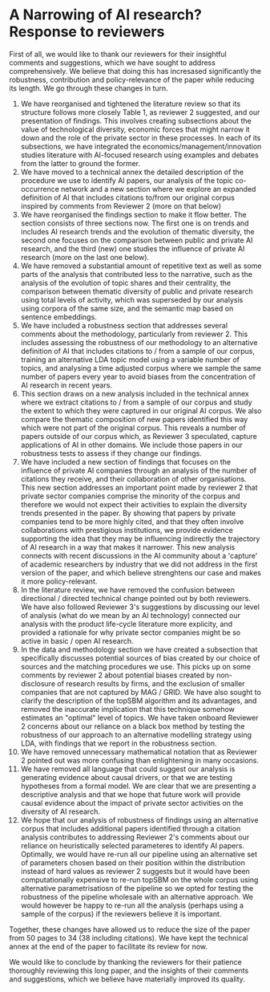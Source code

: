 # A Narrowing of AI research? Response to reviewers

First of all, we would like to thank our reviewers for their insightful comments and suggestions, which we have sought to address comprehensively. We believe that doing this has incresased significantly the robustness, contribution and policy-relevance of the paper while reducing its length. We go through these changes in turn.

1. We have reorganised and tightened the literature review so that its structure follows more closely Table 1, as reviewer 2 suggested, and our presentation of findings. This involves creating subsections about the value of technological diversity, economic forces that might narrow it down and the role of the private sector in these processes. In each of its subsections, we have integrated the economics/management/innovation studies literature with AI-focused research using examples and debates from the latter to ground the former.
2. We have moved to a technical annex the detailed description of the procedure we use to identify AI papers, our analysis of the topic co-occurrence network and a new section where we explore an expanded definition of AI that includes citations to/from our original corpus inspired by comments from Reviewer 2 (more on that below)
3. We have reorganised the findings section to make it flow better. The section consists of three sections now. The first one is on trends and includes AI research trends and the evolution of thematic diversity, the second one focuses on the comparison between public and private AI research, and the third (new) one studies the influence of private AI research (more on the last one below).
4. We have removed a substantial amount of repetitive text as well as some parts of the analysis that contributed less to the narrative, such as the analysis of the evolution of topic shares and their centrality, the comparison between thematic diversity of public and private research using total levels of activity, which was superseded by our analysis using corpora of the same size, and the semantic map based on sentence embeddings. 
5. We have included a robustness section that addresses several comments about the methodology, particularly from reviewer 2. This includes assessing the robustness of our methodology to an alternative definition of AI that includes citations to / from a sample of our corpus, training an alternative LDA topic model using a variable number of topics, and analysing a time adjusted corpus where we sample the same number of papers every year to avoid biases from the concentration of AI research in recent years. 
6. This section draws on a new analysis included in the technical annex where we extract citations to / from a sample of our corpus and study the extent to which they were captured in our original AI corpus. We also compare the thematic composition of new papers identified this way which were not part of the original corpus. This reveals a number of papers outside of our corpus which, as Reviewer 3 speculated, capture applications of AI in other domains. We include those papers in our robustness tests to assess if they change our findings.
7. We have included a new section of findings that focuses on the influence of private AI companies through an analysis of the number of citations they receive, and their collaboration of other organisations. This new section addresses an important point made by reviewer 2 that private sector companies comprise the minority of the corpus and therefore we would not expect their activities to explain the diversity trends presented in the paper. By showing that papers by private companies tend to be more highly cited, and that they often involve collaborations with prestigious institutions, we provide evidence supporting the idea that they may be influencing indirectly the trajectory of AI research in a way that makes it narrower. This new analysis connects with recent discussions in the AI community about a 'capture' of academic researchers by industry that we did not address in the first version of the paper, and which believe strenghtens our case and makes it more policy-relevant.
9. In the literature review, we have removed the confusion between directional / directed technical change pointed out by both reviewers. We have also followed Reviewer 3's suggestions by discussing our level of analysis (what do we mean by an AI technology) connected our analysis with the product life-cycle literature more explicity, and provided a rationale for why private sector companies might be so active in basic / open AI research.
10. In the data and methodology section we have created a subsection that specifically discusses potential sources of bias created by our choice of sources and the matching procedures we use. This picks up on some comments by reviewer 2 about potential biases created by non-disclosure of research results by firms, and the exclusion of smaller companies that are not captured by MAG / GRID. We have also sought to clarify the description of the topSBM algorithm and its advantages, and removed the inaccurate implication that this technique somehow estimates an "optimal" level of topics. We have taken onboard Reviewer 2 concerns about our reliance on a black box method by testing the robustness of our approach to an alternative modelling strategy using LDA, with findings that we report in the robustness section.
11. We have removed unnecessary mathematical notation that as Reviewer 2 pointed out was more confusing than enlightening in many occasions.
12. We have removed all language that could suggest our analysis is generating evidence about causal drivers, or that we are testing hypotheses from a formal model. We are clear that we are presenting a descriptive analysis and that we hope that future work will provide causal evidence about the impact of private sector activities on the diversity of AI research.
13.  We hope that our analysis of robustness of findings using an alternative corpus that includes additional papers identified through a citation analysis contributes to addressing Reviewer 2's comments about our reliance on heuristically selected parameteres to identify AI papers. Optimally, we would have re-run all our pipeline using an alternative set of parameters chosen based on their position within the distribution instead of hard values as reviewer 2 suggests but it would have been computationally expensive to re-run topSBM on the whole corpus using alternative parametrisatiosn of the pipeline so we opted for testing the robustness of the pipeline wholesale with an alternative approach. We would however be happy to re-run all the analysis (perhaps using a sample of the corpus) if the reviewers believe it is important.

Together, these changes have allowed us to reduce the size of the paper from 50 pages to 34 (38 including citations). We have kept the technical annex at the end of the paper to facilitate its review for now.

We would like to conclude by thanking the reviewers for their patience thoroughly reviewing this long paper, and the insights of their comments and suggestions, which we believe have materially improved its quality.